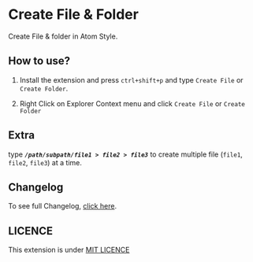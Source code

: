 # Create File & Folder

Create File & folder in Atom Style.

## How to use?
1. Install the extension and press `ctrl+shift+p` and type `Create File` or `Create Folder`.

2. Right Click on Explorer Context menu and click `Create File` or `Create Folder`


## Extra 
type ***`/path/subpath/file1 > file2 > file3`*** to create multiple file (`file1`, `file2`, `file3`) at a time.

## Changelog 
To see full Changelog, [click here](./CHANGELOG.md). 


## LICENCE
This extension is under [MIT LICENCE](./LICENCE)